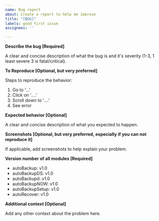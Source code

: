 ```yaml
---
name: Bug report
about: Create a report to help me improve
title: "[BUG]"
labels: good first issue
assignees: ''

---
```


**Describe the bug [Required]**

A clear and concise description of what the bug is and it's severity (1-3, 1 least severe 3 is fatal/critical).

**To Reproduce [Optional, but very preferred]**

Steps to reproduce the behavior:
1. Go to '...'
2. Click on '....'
3. Scroll down to '....'
4. See error

**Expected behavior [Optional]**

A clear and concise description of what you expected to happen.

**Screenshots [Optional, but very preferred, especially if you can not reproduce it]**

If applicable, add screenshots to help explain your problem.

**Version number of all modules [Required]**

 - autoBackup: v1.0
 - autoBackupDS: v1.0
 - autoBackupd: v1.0
 - autoBackupNOW: v1.0
 - autoBackupSetup: v1.0
 - autoRecover: v1.0

**Additional context [Optional]**

Add any other context about the problem here.
